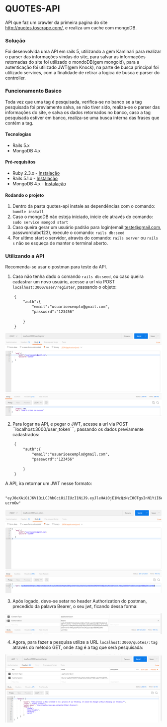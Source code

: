 # QUOTES-API

API que faz um crawler da primeira pagina do site http://quotes.toscrape.com/, e realiza um cache com mongoDB.

### Solução

Foi desenvolvida uma API em rails 5, utilizando a gem Kaminari para realizar o parser das informações vindas do site, para salvar as informações
retornadas do site foi utilizado o mondoDB(gem mongoid), para a autenticação foi utilizado JWT(gem Knock), na parte de busca principal foi utilizado services,
com a finalidade de retirar a logica de busca e parser do controller.

### Funcionamento Basico

Toda vez que uma tag é pesquisada, verifica-se no banco se a tag pesquisada foi previamente salva, se não tiver sido, realiza-se o parser das informações do site, e salva os dados retornados no banco, caso a tag pesquisada estiver em banco, realiza-se uma busca interna das frases que contém a tag.

#### Tecnologias
* Rails 5.x
* MongoDB 4.x

#### Pré-requisitos
- Ruby 2.3.x - [Instalação](https://gorails.com/setup/ubuntu/18.04#ruby)
- Rails 5.1.x - [Instalação](https://gorails.com/setup/ubuntu/18.04#rails)
- MongoDB 4.x - [Instalação](https://docs.mongodb.com/manual/tutorial/install-mongodb-on-ubuntu/)

#### Rodando o projeto
1. Dentro da pasta quotes-api instale as dependências com o comando: ```bundle install ```
2. Caso o mongoDB não esteja iniciado, inicie ele através do comando: ```sudo service mongod start```
3. Caso queira gerar um usuário padrão para login(email:teste@gmail.com, password:abc123), execute o comando: ```rails db:seed```
4. Por ultimo start o servidor, através do comando: ``` rails server ``` ou ``` rails s ```
não se esqueça de manter o terminal aberto.

### Utilizando a API

Recomenda-se usar o postman para teste da API.

1. Caso não tenha dado o comando ```rails db:seed```, ou caso queira cadastrar um novo usuário, acesse a url via POST ```localhost:3000/user/register```, passando
o objeto: 

```
	{
		"auth":{
			"email":"usuarioexemplo@gmail.com",
			"password":"123456"
		
		}
	}

```

![alt text](https://github.com/flaviolpgjr/quotes-api/blob/master/images/img1.png)

2. Para logar na API, e pegar o JWT, acesse a url via POST ``localhost:3000/user_token```, passando
os dados previamente cadastrados: 

```
	{
		"auth":{
			"email":"usuarioexemplo@gmail.com",
			"password":"123456"
		
		}
	}

```
A API, ira retornar um JWT nesse formato:

```

"eyJ0eXAiOiJKV1QiLCJhbGciOiJIUzI1NiJ9.eyJleHAiOjE1MzQzNzI0OTgsInN1YiI6eyIkb2lkIjoiNWI3MzU5MGFhNTZlMDQwZmIwM2JjODY1In19.YW6eylabPG5tfTxUOK2vjetu4poYB8WGaJHU-ucrmOw"

```

![alt text](https://github.com/flaviolpgjr/quotes-api/blob/master/images/img2.png)

3. Após logado, deve-se setar no header Authorization do postman, precedido da palavra Bearer, o seu jwt, ficando dessa forma:

![alt text](https://github.com/flaviolpgjr/quotes-api/blob/master/images/img3.png)

4. Agora, para fazer a pesquisa utilize a URL ```localhost:3000/quotes/:tag``` através do método GET, onde :tag é a tag que será pesquisada:

![alt text](https://github.com/flaviolpgjr/quotes-api/blob/master/images/img4.png)






